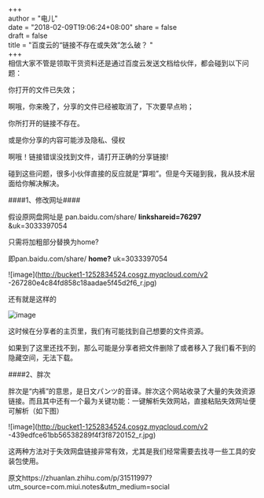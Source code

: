 +++  
author = "电儿"  
date = "2018-02-09T19:06:24+08:00"
share = false  
draft = false  
title = "百度云的“链接不存在或失效”怎么破？
"  
+++  
相信大家不管是领取干货资料还是通过百度云发送文档给伙伴，都会碰到以下问题：

你打开的文件已失效；

啊哦，你来晚了，分享的文件已经被取消了，下次要早点哟；

你所打开的链接不存在。

或是你分享的内容可能涉及隐私、侵权

啊哦！链接错误没找到文件，请打开正确的分享链接!

碰到这些问题，很多小伙伴直接的反应就是“算啦”。但是今天碰到我，我从技术层面给你解决解决。

####1、修改网址####

假设原网盘网址是 pan.baidu.com/share/ **linkshareid=76297** &uk=3033397054

只需将加粗部分替换为home?

即pan.baidu.com/share/ **home?** uk=3033397054

![image](http://bucket1-1252834524.cosgz.myqcloud.com/v2
-267280e4c84fd858c18aadae5f45d2f6_r.jpg)

还有就是这样的

![image](http://bucket1-1252834524.cosgz.myqcloud.com/v2-bbcbfef0b0c43e819385b049a8a7d82e_r.jpg)

这时候在分享者的主页里，我们有可能找到自己想要的文件资源。

如果到了这里还找不到，那么可能是分享者把文件删除了或者移入了我们看不到的隐藏空间，无法下载。

####2、胖次

胖次是“内裤”的意思，是日文パンツ的音译。胖次这个网站收录了大量的失效资源链接。而且其中还有一个最为关键功能：一键解析失效网站，直接粘贴失效网址便可解析（如下图）



![image](http://bucket1-1252834524.cosgz.myqcloud.com/v2
-439edfce61bb56538289f4f3f8720152_r.jpg)

这两种方法对于失效网盘链接非常有效，尤其是我们经常需要去找寻一些工具的安装包使用。




原文https://zhuanlan.zhihu.com/p/31511997?utm_source=com.miui.notes&utm_medium=social